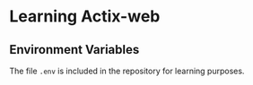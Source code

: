 # Learning Actix-web

## Environment Variables

The file `.env` is included in the repository for learning purposes.